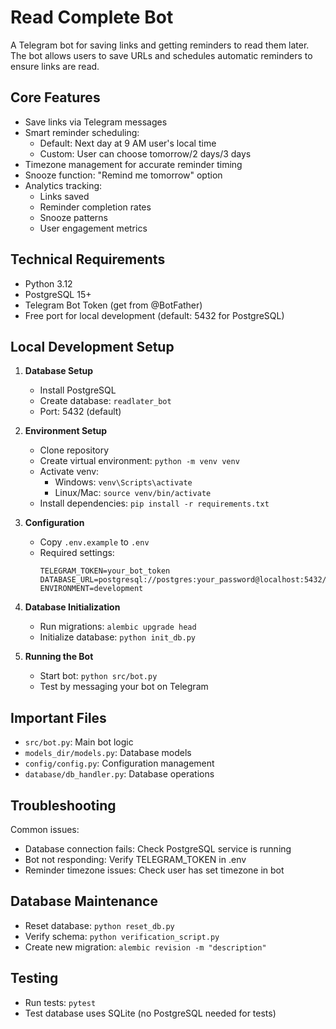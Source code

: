 # Read Complete Bot

A Telegram bot for saving links and getting reminders to read them later. The bot allows users to save URLs and schedules automatic reminders to ensure links are read.

## Core Features
- Save links via Telegram messages
- Smart reminder scheduling:
  * Default: Next day at 9 AM user's local time
  * Custom: User can choose tomorrow/2 days/3 days
- Timezone management for accurate reminder timing
- Snooze function: "Remind me tomorrow" option
- Analytics tracking:
  * Links saved
  * Reminder completion rates
  * Snooze patterns
  * User engagement metrics

## Technical Requirements
- Python 3.12
- PostgreSQL 15+
- Telegram Bot Token (get from @BotFather)
- Free port for local development (default: 5432 for PostgreSQL)

## Local Development Setup
1. **Database Setup**
   - Install PostgreSQL
   - Create database: `readlater_bot`
   - Port: 5432 (default)

2. **Environment Setup**
   - Clone repository
   - Create virtual environment: `python -m venv venv`
   - Activate venv:
     * Windows: `venv\Scripts\activate`
     * Linux/Mac: `source venv/bin/activate`
   - Install dependencies: `pip install -r requirements.txt`

3. **Configuration**
   - Copy `.env.example` to `.env`
   - Required settings:
     ```
     TELEGRAM_TOKEN=your_bot_token
     DATABASE_URL=postgresql://postgres:your_password@localhost:5432/readlater_bot
     ENVIRONMENT=development
     ```

4. **Database Initialization**
   - Run migrations: `alembic upgrade head`
   - Initialize database: `python init_db.py`

5. **Running the Bot**
   - Start bot: `python src/bot.py`
   - Test by messaging your bot on Telegram

## Important Files
- `src/bot.py`: Main bot logic
- `models_dir/models.py`: Database models
- `config/config.py`: Configuration management
- `database/db_handler.py`: Database operations

## Troubleshooting
Common issues:
- Database connection fails: Check PostgreSQL service is running
- Bot not responding: Verify TELEGRAM_TOKEN in .env
- Reminder timezone issues: Check user has set timezone in bot

## Database Maintenance
- Reset database: `python reset_db.py`
- Verify schema: `python verification_script.py`
- Create new migration: `alembic revision -m "description"`

## Testing
- Run tests: `pytest`
- Test database uses SQLite (no PostgreSQL needed for tests)